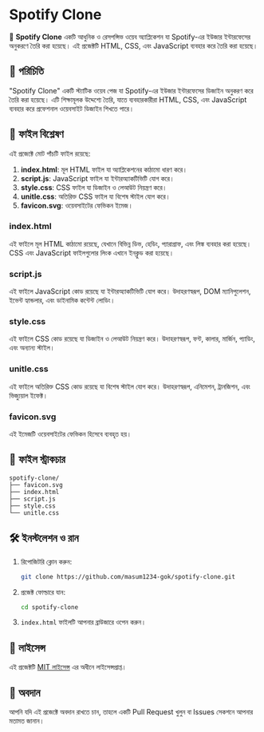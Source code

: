 # Spotify Clone

🎵 **Spotify Clone** একটি আধুনিক ও রেসপন্সিভ ওয়েব অ্যাপ্লিকেশন যা Spotify-এর ইউজার ইন্টারফেসের অনুকরণে তৈরি করা হয়েছে। এই প্রজেক্টটি HTML, CSS, এবং JavaScript ব্যবহার করে তৈরি করা হয়েছে।

## 📌 পরিচিতি

"Spotify Clone" একটি স্ট্যাটিক ওয়েব পেজ যা Spotify-এর ইউজার ইন্টারফেসের ডিজাইন অনুকরণ করে তৈরি করা হয়েছে। এটি শিক্ষামূলক উদ্দেশ্যে তৈরি, যাতে ব্যবহারকারীরা HTML, CSS, এবং JavaScript ব্যবহার করে প্রফেশনাল ওয়েবসাইট ডিজাইন শিখতে পারে।

## 🧩 ফাইল বিশ্লেষণ

এই প্রজেক্টে মোট পাঁচটি ফাইল রয়েছে:

1. **index.html**: মূল HTML ফাইল যা অ্যাপ্লিকেশনের কাঠামো ধারণ করে।
2. **script.js**: JavaScript ফাইল যা ইন্টারঅ্যাকটিভিটি যোগ করে।
3. **style.css**: CSS ফাইল যা ডিজাইন ও লেআউট নিয়ন্ত্রণ করে।
4. **unitle.css**: অতিরিক্ত CSS ফাইল যা বিশেষ স্টাইল যোগ করে।
5. **favicon.svg**: ওয়েবসাইটের ফেভিকন ইমেজ।

### index.html

এই ফাইলে মূল HTML কাঠামো রয়েছে, যেখানে বিভিন্ন ডিভ, হেডিং, প্যারাগ্রাফ, এবং লিঙ্ক ব্যবহার করা হয়েছে। CSS এবং JavaScript ফাইলগুলোর লিংক এখানে ইনক্লুড করা হয়েছে।

### script.js

এই ফাইলে JavaScript কোড রয়েছে যা ইন্টারঅ্যাকটিভিটি যোগ করে। উদাহরণস্বরূপ, DOM ম্যানিপুলেশন, ইভেন্ট হ্যান্ডলার, এবং ডাইনামিক কন্টেন্ট লোডিং।

### style.css

এই ফাইলে CSS কোড রয়েছে যা ডিজাইন ও লেআউট নিয়ন্ত্রণ করে। উদাহরণস্বরূপ, ফন্ট, কালার, মার্জিন, প্যাডিং, এবং অন্যান্য স্টাইল।

### unitle.css

এই ফাইলে অতিরিক্ত CSS কোড রয়েছে যা বিশেষ স্টাইল যোগ করে। উদাহরণস্বরূপ, এনিমেশন, ট্রানজিশন, এবং ভিজ্যুয়াল ইফেক্ট।

### favicon.svg

এই ইমেজটি ওয়েবসাইটের ফেভিকন হিসেবে ব্যবহৃত হয়।

## 📂 ফাইল স্ট্রাকচার

```
spotify-clone/
├── favicon.svg
├── index.html
├── script.js
├── style.css
└── unitle.css
```

## 🛠️ ইনস্টলেশন ও রান

1. রিপোজিটরি ক্লোন করুন:

   ```bash
   git clone https://github.com/masum1234-gok/spotify-clone.git
   ```

2. প্রজেক্ট ফোল্ডারে যান:

   ```bash
   cd spotify-clone
   ```

3. `index.html` ফাইলটি আপনার ব্রাউজারে ওপেন করুন।

## 📄 লাইসেন্স

এই প্রজেক্টটি [MIT লাইসেন্স](https://opensource.org/licenses/MIT) এর অধীনে লাইসেন্সপ্রাপ্ত।

## 📢 অবদান

আপনি যদি এই প্রজেক্টে অবদান রাখতে চান, তাহলে একটি Pull Request খুলুন বা Issues সেকশনে আপনার মতামত জানান।
